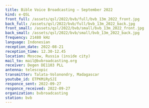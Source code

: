 ```yaml
---
title: Bible Voice Broadcasting — September 2022
kind: e-QSL
front_full: /assets/qsl/2022/bvb/full/bvb_13m_2022_front.jpg
back_full: /assets/qsl/2022/bvb/full/bvb_13m_2022_back.jpg
front_small: /assets/qsl/2022/bvb/small/bvb_13m_2022_front.jpg
back_small: /assets/qsl/2022/bvb/small/bvb_13m_2022_back.jpg
frequency: 21480 kHz
language: Indonesian
reception_date: 2022-08-21
reception_time: 12.30-12.45
location: Moscow, Russia (inside city)
mail_to: mail@bvbroadcasting.org
receiver: Degen DE1103 PLL
antenna: telescopic
transmitter: Talata-Volonondry, Madagascar
youtube_id: ETPKMiRySJI
responce_sent: 2022-09-27
responce_received: 2022-09-27
organization: bvbroadcasting
station: bvb
---
```


